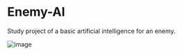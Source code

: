 # Enemy-AI
Study project of a basic artificial intelligence for an enemy.

![image](https://user-images.githubusercontent.com/83095574/215257677-b18672a5-cfc6-4c13-8c38-d4b209a1868d.png)
